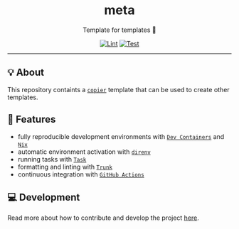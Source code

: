 <h1 align="center">meta</h1>

<div align="center">

Template for templates 🧶

[![Lint](https://github.com/quickplates/meta/actions/workflows/lint.yaml/badge.svg)](https://github.com/quickplates/meta/actions/workflows/lint.yaml)
[![Test](https://github.com/quickplates/meta/actions/workflows/test.yaml/badge.svg)](https://github.com/quickplates/meta/actions/workflows/test.yaml)

</div>

---

## 💡 About

This repository containts a [`copier`](https://copier.readthedocs.io) template
that can be used to create other templates.

## 🚀 Features

- fully reproducible development environments with
  [`Dev Containers`](https://code.visualstudio.com/docs/remote/containers)
  and [`Nix`](https://nixos.org)
- automatic environment activation with [`direnv`](https://direnv.net)
- running tasks with [`Task`](https://taskfile.dev)
- formatting and linting with [`Trunk`](https://trunk.io)
- continuous integration with [`GitHub Actions`](https://github.com/features/actions)

## 💻 Development

Read more about how to contribute and develop the project
[here](https://github.com/quickplates/generic/blob/main/CONTRIBUTING.md).
